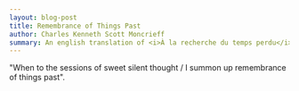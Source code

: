 ```yaml
---
layout: blog-post
title: Remembrance of Things Past
author: Charles Kenneth Scott Moncrieff
summary: An english translation of <i>À la recherche du temps perdu</i> by Marcel Proust
---
```


"When to the sessions of sweet silent thought / I summon up remembrance of things past".

